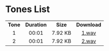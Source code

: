 # Tones List

<table>
	<tr align="center">
		<td><b>Tone</b></td>
		<td><b>Duration</b></td>
		<td><b>Size</b></td>
		<td><b>Download</b></td>
	</tr>
	<tr align="center">
		<td>1</td>
		<td>00:01</td>
		<td>7.92 KB</td>
		<td><a href="https://github.com/sepandhaghighi/mytimer/raw/main/mytimer/sounds/1.wav">1.wav</a></td>
	</tr>
	<tr align="center">
		<td>2</td>
		<td>00:01</td>
		<td>7.92 KB</td>
		<td><a href="https://github.com/sepandhaghighi/mytimer/raw/main/mytimer/sounds/2.wav">2.wav</a></td>
	</tr>
</table>
